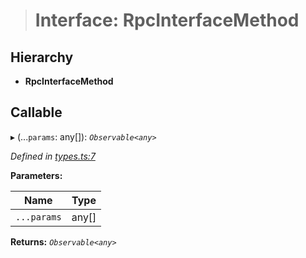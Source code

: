 > # Interface: RpcInterfaceMethod

## Hierarchy

* **RpcInterfaceMethod**

## Callable

▸ (...`params`: any[]): *`Observable<any>`*

*Defined in [types.ts:7](https://github.com/polkadot-js/api/blob/7e3da63/packages/rpc-core/src/types.ts#L7)*

**Parameters:**

Name | Type |
------ | ------ |
`...params` | any[] |

**Returns:** *`Observable<any>`*